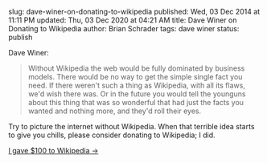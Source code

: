 slug: dave-winer-on-donating-to-wikipedia
published: Wed, 03 Dec 2014 at 11:11 PM
updated: Thu, 03 Dec 2020 at 04:21 AM
title: Dave Winer on Donating to Wikipedia
author: Brian Schrader
tags: dave winer
status: publish

Dave Winer:

> Without Wikipedia the web would be fully dominated by business models. There would be no way to get the simple single fact you need. If there weren't such a thing as Wikipedia, with all its flaws, we'd wish there was. Or in the future you would tell the younguns about this thing that was so wonderful that had just the facts you wanted and nothing more, and they'd roll their eyes.

Try to picture the internet without Wikipedia. When that terrible idea starts to give you chills, please consider donating to Wikipedia; I did.

[I gave $100 to Wikipedia &#8594;](http://scripting.com/2014/12/03/iGave100ToWikipedia.html)